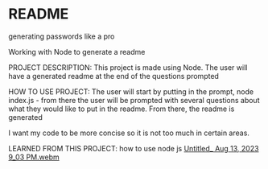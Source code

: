 # README

generating passwords like a pro

Working with Node to generate a readme

PROJECT DESCRIPTION: This project is made using Node. The user will have a generated readme at the end of the questions prompted

HOW TO USE PROJECT: The user will start by putting in the prompt, node index.js - from there the user will be prompted with several questions about what they would like to put in the readme. From there, the readme is generated 

I want my code to be more concise so it is not too much in certain areas. 

LEARNED FROM THIS PROJECT: how to use node js
[Untitled_ Aug 13, 2023 9_03 PM.webm](https://github.com/evviecurran/README/assets/125322606/1d12a1c0-bd37-4a96-9f11-a6605df09094)
